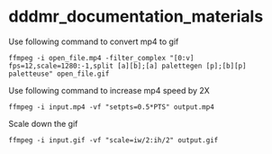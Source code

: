 # dddmr_documentation_materials
Use following command to convert mp4 to gif
```
ffmpeg -i open_file.mp4 -filter_complex "[0:v] fps=12,scale=1280:-1,split [a][b];[a] palettegen [p];[b][p] paletteuse" open_file.gif
```
Use following command to increase mp4 speed by 2X
```
ffmpeg -i input.mp4 -vf "setpts=0.5*PTS" output.mp4
```
Scale down the gif
```
ffmpeg -i input.gif -vf "scale=iw/2:ih/2" output.gif
```
